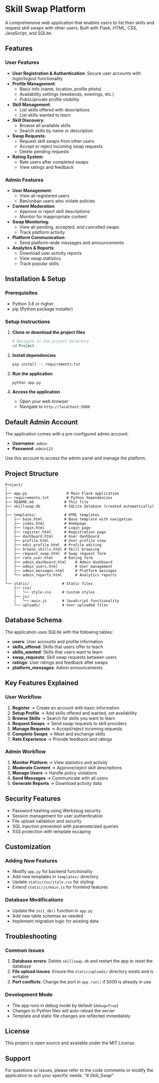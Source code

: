 # Skill Swap Platform

A comprehensive web application that enables users to list their skills and request skill swaps with other users. Built with Flask, HTML, CSS, JavaScript, and SQLite.

## Features

### User Features
- **User Registration & Authentication**: Secure user accounts with login/logout functionality
- **Profile Management**: 
  - Basic info (name, location, profile photo)
  - Availability settings (weekends, evenings, etc.)
  - Public/private profile visibility
- **Skill Management**:
  - List skills offered with descriptions
  - List skills wanted to learn
- **Skill Discovery**:
  - Browse all available skills
  - Search skills by name or description
- **Swap Requests**:
  - Request skill swaps from other users
  - Accept or reject incoming swap requests
  - Delete pending requests
- **Rating System**:
  - Rate users after completed swaps
  - View ratings and feedback

### Admin Features
- **User Management**:
  - View all registered users
  - Ban/unban users who violate policies
- **Content Moderation**:
  - Approve or reject skill descriptions
  - Monitor for inappropriate content
- **Swap Monitoring**:
  - View all pending, accepted, and cancelled swaps
  - Track platform activity
- **Platform Communication**:
  - Send platform-wide messages and announcements
- **Analytics & Reports**:
  - Download user activity reports
  - View swap statistics
  - Track popular skills

## Installation & Setup

### Prerequisites
- Python 3.8 or higher
- pip (Python package installer)

### Setup Instructions

1. **Clone or download the project files**
   ```bash
   # Navigate to the project directory
   cd Project
   ```

2. **Install dependencies**
   ```bash
   pip install -r requirements.txt
   ```

3. **Run the application**
   ```bash
   python app.py
   ```

4. **Access the application**
   - Open your web browser
   - Navigate to `http://localhost:5000`

## Default Admin Account

The application comes with a pre-configured admin account:
- **Username**: `admin`
- **Password**: `admin123`

Use this account to access the admin panel and manage the platform.

## Project Structure

```
Project/
│
├── app.py                  # Main Flask application
├── requirements.txt        # Python dependencies
├── README.md              # This file
├── skillswap.db           # SQLite database (created automatically)
│
├── templates/             # HTML templates
│   ├── base.html          # Base template with navigation
│   ├── index.html         # Homepage
│   ├── login.html         # Login page
│   ├── register.html      # Registration page
│   ├── dashboard.html     # User dashboard
│   ├── profile.html       # User profile view
│   ├── edit_profile.html  # Profile editing
│   ├── browse_skills.html # Skill browsing
│   ├── request_swap.html  # Swap request form
│   ├── rate_user.html     # Rating form
│   ├── admin_dashboard.html    # Admin dashboard
│   ├── admin_users.html        # User management
│   ├── admin_messages.html     # Platform messages
│   └── admin_reports.html      # Analytics reports
│
└── static/               # Static files
    ├── css/
    │   └── style.css     # Custom styles
    ├── js/
    │   └── main.js       # JavaScript functionality
    └── uploads/          # User uploaded files
```

## Database Schema

The application uses SQLite with the following tables:

- **users**: User accounts and profile information
- **skills_offered**: Skills that users offer to teach
- **skills_wanted**: Skills that users want to learn
- **swap_requests**: Skill swap requests between users
- **ratings**: User ratings and feedback after swaps
- **platform_messages**: Admin announcements

## Key Features Explained

### User Workflow
1. **Register** → Create an account with basic information
2. **Setup Profile** → Add skills offered and wanted, set availability
3. **Browse Skills** → Search for skills you want to learn
4. **Request Swaps** → Send swap requests to skill providers
5. **Manage Requests** → Accept/reject incoming requests
6. **Complete Swaps** → Meet and exchange skills
7. **Rate Experience** → Provide feedback and ratings

### Admin Workflow
1. **Monitor Platform** → View statistics and activity
2. **Moderate Content** → Approve/reject skill descriptions
3. **Manage Users** → Handle policy violations
4. **Send Messages** → Communicate with all users
5. **Generate Reports** → Download activity data

## Security Features

- Password hashing using Werkzeug security
- Session management for user authentication
- File upload validation and security
- SQL injection prevention with parameterized queries
- XSS protection with template escaping

## Customization

### Adding New Features
- Modify `app.py` for backend functionality
- Add new templates in `templates/` directory
- Update `static/css/style.css` for styling
- Extend `static/js/main.js` for frontend features

### Database Modifications
- Update the `init_db()` function in `app.py`
- Add new table schemas as needed
- Implement migration logic for existing data

## Troubleshooting

### Common Issues

1. **Database errors**: Delete `skillswap.db` and restart the app to reset the database
2. **File upload issues**: Ensure the `static/uploads/` directory exists and is writable
3. **Port conflicts**: Change the port in `app.run()` if 5000 is already in use

### Development Mode
- The app runs in debug mode by default (`debug=True`)
- Changes to Python files will auto-reload the server
- Template and static file changes are reflected immediately

## License

This project is open source and available under the MIT License.

## Support

For questions or issues, please refer to the code comments or modify the application to suit your specific needs.
"# Skill_Swap" 
